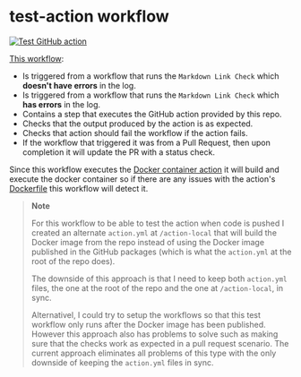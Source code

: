 # test-action workflow

[![Test GitHub action](https://github.com/edumserrano/markdown-link-check-log-parser/actions/workflows/test-action.yml/badge.svg)](https://github.com/edumserrano/markdown-link-check-log-parser/actions/workflows/test-action.yml)

[This workflow](/.github/workflows/test-action.yml):

- Is triggered from a workflow that runs the `Markdown Link Check` which **doesn't have errors** in the log.
- Is triggered from a workflow that runs the `Markdown Link Check` which **has errors** in the log.
- Contains a step that executes the GitHub action provided by this repo.
- Checks that the output produced by the action is as expected.
- Checks that action should fail the workflow if the action fails.
- If the workflow that triggered it was from a Pull Request, then upon completion it will update the PR with a status check.

Since this workflow executes the [Docker container action](https://docs.github.com/en/actions/creating-actions/creating-a-docker-container-action) it will build and execute the docker container so if there are any issues with the action's [Dockerfile](/Dockerfile) this workflow will detect it.

> **Note**
>
> For this workflow to be able to test the action when code is pushed I created an alternate `action.yml` at `/action-local` that will build the Docker image from the repo instead of using the Docker image published in the GitHub packages (which is what the `action.yml` at the root of the repo does).
>
> The downside of this approach is that I need to keep both `action.yml` files, the one at the root of the repo and the one at `/action-local`, in sync.
>
> Alternativel, I could try to setup the workflows so that this test workflow only runs after the Docker image has been published. However this approach also has problems to solve such as making sure that the checks work as expected in a pull request scenario. The current approach eliminates all problems of this type with the only downside of keeping the `action.yml` files in sync.
